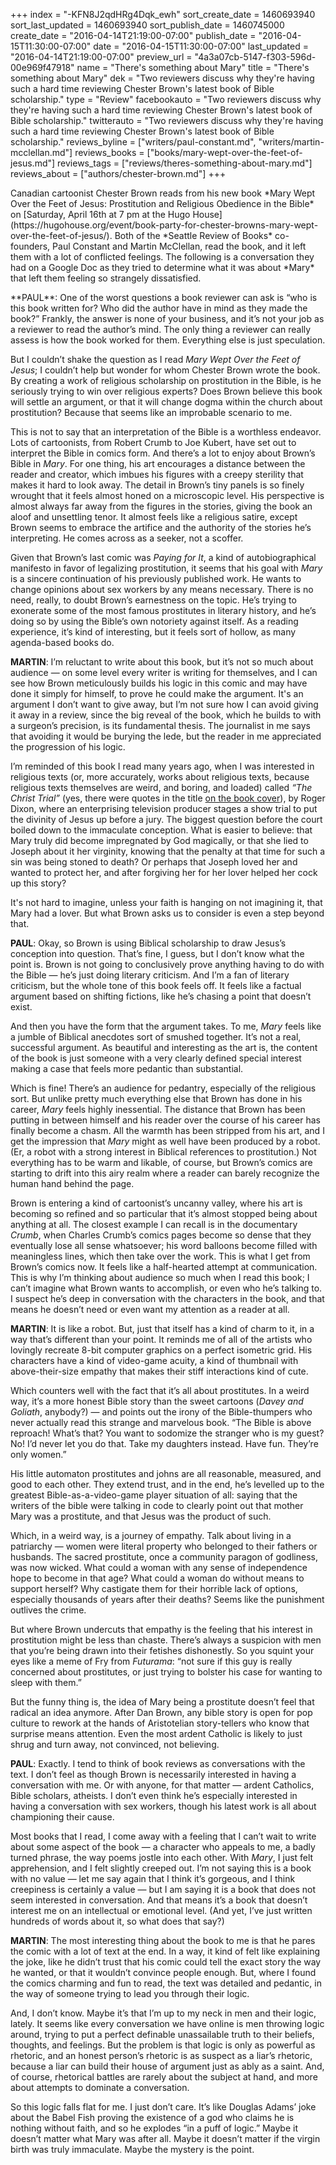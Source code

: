 +++
index = "-KFN8J2qdHRg4Dqk_ewh"
sort_create_date = 1460693940
sort_last_updated = 1460693940
sort_publish_date = 1460745000
create_date = "2016-04-14T21:19:00-07:00"
publish_date = "2016-04-15T11:30:00-07:00"
date = "2016-04-15T11:30:00-07:00"
last_updated = "2016-04-14T21:19:00-07:00"
preview_url = "4a3a07cb-5147-f303-596d-00e969f47918"
name = "There's something about Mary"
title = "There's something about Mary"
dek = "Two reviewers discuss why they're having such a hard time reviewing Chester Brown's latest book of Bible scholarship."
type = "Review"
facebookauto = "Two reviewers discuss why they're having such a hard time reviewing Chester Brown's latest book of Bible scholarship."
twitterauto = "Two reviewers discuss why they're having such a hard time reviewing Chester Brown's latest book of Bible scholarship."
reviews_byline = ["writers/paul-constant.md", "writers/martin-mcclellan.md"]
reviews_books = ["books/mary-wept-over-the-feet-of-jesus.md"]
reviews_tags = ["reviews/theres-something-about-mary.md"]
reviews_about = ["authors/chester-brown.md"]
+++

<p class="intro">Canadian cartoonist Chester Brown reads from his new book *Mary Wept Over the Feet of Jesus: Prostitution and Religious Obedience in the Bible* on [Saturday, April 16th at 7 pm at the Hugo House](https://hugohouse.org/event/book-party-for-chester-browns-mary-wept-over-the-feet-of-jesus/). Both of the *Seattle Review of Books* co-founders, Paul Constant and Martin McClellan, read the book, and it left them with a lot of conflicted feelings. The following is a conversation they had on a Google Doc as they tried to determine what it was about *Mary* that left them feeling so strangely dissatisfied.</p>

<p class="noindent">**PAUL**: One of the worst questions a book reviewer can ask is “who is this book written for? Who did the author have in mind as they made the book?” Frankly, the answer is none of your business, and it’s not your job as a reviewer to read the author’s mind. The only thing a reviewer can really assess is how the book worked for them. Everything else is just speculation.</p>

But I couldn’t shake the question as I read *Mary Wept Over the Feet of Jesus*; I couldn’t help but wonder for whom Chester Brown wrote the book. By creating a work of religious scholarship on prostitution in the Bible, is he seriously trying to win over religious experts? Does Brown believe this book will settle an argument, or that it will change dogma within the church about prostitution? Because that seems like an improbable scenario to me.

This is not to say that an interpretation of the Bible is a worthless endeavor. Lots of cartoonists, from Robert Crumb to Joe Kubert, have set out to interpret the Bible in comics form. And there’s a lot to enjoy about Brown’s Bible in *Mary*. For one thing, his art encourages a distance between the reader and creator, which imbues his figures with a creepy sterility that makes it hard to look away. The detail in Brown’s tiny panels is so finely wrought that it feels almost honed on a microscopic level. His perspective is almost always far away from the figures in the stories, giving the book an aloof and unsettling tenor. It almost feels like a religious satire, except Brown seems to embrace the artifice and the authority of the stories he’s interpreting. He comes across as a seeker, not a scoffer.

Given that Brown’s last comic was *Paying for It*, a kind of autobiographical manifesto in favor of legalizing prostitution, it seems that his goal with *Mary* is a sincere continuation of his previously published work. He wants to change opinions about sex workers by any means necessary. There is no need, really, to doubt Brown’s earnestness on the topic. He’s trying to exonerate some of the most famous prostitutes in literary history, and he’s doing so by using the Bible’s own notoriety against itself. As a reading experience, it’s kind of interesting, but it feels sort of hollow, as many agenda-based books do.

<div class="break"></div>

**MARTIN**: I’m reluctant to write about this book, but it’s not so much about audience — on some level every writer is writing for themselves, and I can see how Brown meticulously builds his logic in this comic and may have done it simply for himself, to prove he could make the argument. It's an argument I don’t want to give away, but I’m not sure how I can avoid giving it away in a review, since the big reveal of the book, which he builds to with a surgeon’s precision, is its fundamental thesis. The journalist in me says that avoiding it would be burying the lede, but the reader in me appreciated the progression of his logic. 

I’m reminded of this book I read many years ago, when I was interested in religious texts (or, more accurately, works about religious texts, because religious texts themselves are weird, and boring, and loaded) called *“The Christ Trial”* (yes, there were quotes in the title [on the book cover](http://ecx.images-amazon.com/images/I/41KyryNFeYL.jpg)), by Roger Dixon, where an enterprising television producer stages a show trial to put the divinity of Jesus up before a jury. The biggest question before the court boiled down to the immaculate conception. What is easier to believe: that Mary truly did become impregnated by God magically, or that she lied to Joseph about it her virginity, knowing that the penalty at that time for such a sin was being stoned to death? Or perhaps that Joseph loved her and wanted to protect her, and after forgiving her for her lover helped her cock up this story?

It's not hard to imagine, unless your faith is hanging on not imagining it, that Mary had a lover. But what Brown asks us to consider is even a step beyond that. 

<div class="break"></div>

**PAUL**: Okay, so Brown is using Biblical scholarship to draw Jesus’s conception into question. That’s fine, I guess, but I don’t know what the point is. Brown is not going to conclusively prove anything having to do with the Bible — he’s just doing literary criticism. And I’m a fan of literary criticism, but the whole tone of this book feels off. It feels like a factual argument based on shifting fictions, like he’s chasing a point that doesn’t exist.

And then you have the form that the argument takes. To me, *Mary* feels like a jumble of Biblical anecdotes sort of smushed together. It’s not a real, successful argument. As beautiful and interesting as the art is, the content of the book is just someone with a very clearly defined special interest making a case that feels more pedantic than substantial.

Which is fine! There’s an audience for pedantry, especially of the religious sort. But unlike pretty much everything else that Brown has done in his career, *Mary* feels highly inessential. The distance that Brown has been putting in between himself and his reader over the course of his career has finally become a chasm. All the warmth has been stripped from his art, and I get the impression that  *Mary* might as well have been produced by a robot. (Er, a robot with a strong interest in Biblical references to prostitution.) Not everything has to be warm and likable, of course, but Brown’s comics are starting to drift into this airy realm where a reader can barely recognize the human hand behind the page.

Brown is entering a kind of cartoonist’s uncanny valley, where his art is becoming so refined and so particular that it’s almost stopped being about anything at all. The closest example I can recall is in the documentary *Crumb*, when Charles Crumb’s comics pages become so dense that they eventually lose all sense whatsoever; his word balloons become filled with meaningless lines, which then take over the work. This is what I get from Brown’s comics now. It feels like a half-hearted attempt at communication. This is why I’m thinking about audience so much when I read this book; I can’t imagine what Brown wants to accomplish, or even who he’s talking to. I suspect he’s deep in conversation with the characters in the book, and that means he doesn’t need or even want my attention as a reader at all.

<div class="break"></div>

**MARTIN**: It is like a robot. But, just that itself has a kind of charm to it, in a way that’s different than your point. It reminds me of all of the artists who lovingly recreate 8-bit computer graphics on a perfect isometric grid. His characters have a kind of video-game acuity, a kind of thumbnail with above-their-size empathy that makes their stiff interactions kind of cute. 

Which counters well with the fact that it’s all about prostitutes. In a weird way, it’s a more honest Bible story than the sweet cartoons (*Davey and Goliath*, anybody?) — and points out the irony of the Bible-thumpers who never actually read this strange and marvelous book. “The Bible is above reproach! What’s that? You want to sodomize the stranger who is my guest? No! I’d never let you do that. Take my daughters instead. Have fun. They’re only women.”

His little automaton prostitutes and johns are all reasonable, measured, and good to each other. They extend trust, and in the end, he’s levelled up to the greatest Bible-as-a-video-game player situation of all: saying that the writers of the bible were talking in code to clearly point out that mother Mary was a prostitute, and that Jesus was the product of such. 

Which, in a weird way, is a journey of empathy. Talk about living in a patriarchy — women were literal property who belonged to their fathers or husbands. The sacred prostitute, once a community paragon of godliness, was now wicked. What could a woman with any sense of independence hope to become in that age? What could a woman do without means to support herself? Why castigate them for their horrible lack of options, especially thousands of years after their deaths? Seems like the punishment outlives the crime. 

But where Brown undercuts that empathy is the feeling that his interest in prostitution might be less than chaste. There’s always a suspicion with men that you’re being drawn into their fetishes dishonestly. So you squint your eyes like a meme of Fry from *Futurama*: “not sure if this guy is really concerned about prostitutes, or just trying to bolster his case for wanting to sleep with them.”

But the funny thing is, the idea of Mary being a prostitute doesn’t feel that radical an idea anymore. After Dan Brown, any bible story is open for pop culture to rework at the hands of Aristotelian story-tellers who know that surprise means attention. Even the most ardent Catholic is likely to just shrug and turn away, not convinced, not believing. 

<div class="break"></div>

**PAUL**: Exactly. I tend to think of book reviews as conversations with the text. I don’t feel as though Brown is necessarily interested in having a conversation with me. Or with anyone, for that matter — ardent Catholics, Bible scholars, atheists. I don’t even think he’s especially interested in having a conversation with sex workers, though his latest work is all about championing their cause. 

Most books that I read, I come away with a feeling that I can’t wait to write about some aspect of the book — a character who appeals to me, a badly turned phrase, the way poems jostle into each other. With *Mary*, I just felt apprehension, and I felt slightly creeped out. I’m not saying this is a book with no value — let me say again that I think it’s gorgeous, and I think creepiness is certainly a value — but I am saying it is a book that does not seem interested in conversation. And that means it’s a book that doesn’t interest me on an intellectual or emotional level. (And yet, I’ve just written hundreds of words about it, so what does that say?)

<div class="break"></div>

**MARTIN**: The most interesting thing about the book to me is that he pares the comic with a lot of text at the end. In a way, it kind of felt like explaining the joke, like he didn’t trust that his comic could tell the exact story the way he wanted, or that it wouldn’t convince people enough. But, where I found the comics charming and fun to read, the text was detailed and pedantic, in the way of someone trying to lead you through their logic. 

And, I don’t know. Maybe it’s that I’m up to my neck in men and their logic, lately. It seems like every conversation we have online is men throwing logic around, trying to put a perfect definable unassailable truth to their beliefs, thoughts, and feelings. But the problem is that logic is only as powerful as rhetoric, and an honest person’s rhetoric is as suspect as a liar’s rhetoric, because a liar can build their house of argument just as ably as a saint. And, of course, rhetorical battles are rarely about the subject at hand, and more about attempts to dominate a conversation. 

So this logic falls flat for me. I just don’t care. It’s like Douglas Adams’ joke about the Babel Fish proving the existence of a god who claims he is nothing without faith, and so he explodes “in a puff of logic.” Maybe it doesn’t matter what Mary was after all. Maybe it doesn’t matter if the virgin birth was truly immaculate. Maybe the mystery is the point. 
